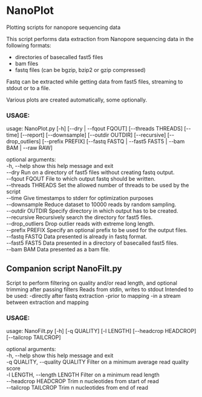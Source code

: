 # NanoPlot
Plotting scripts for nanopore sequencing data

This script performs data extraction from Nanopore sequencing data in the following formats:
- directories of basecalled fast5 files   
- bam files  
- fastq files (can be bgzip, bzip2 or gzip compressed)  

Fastq can be extracted while getting data from fast5 files, streaming to stdout or to a file.

Various plots are created automatically, some optionally.

### USAGE:
usage: NanoPlot.py [-h] [--dry | --fqout FQOUT] [--threads THREADS] [--time]
                   [--report] [--downsample] [--outdir OUTDIR] [--recursive]
                   [--drop_outliers] [--prefix PREFIX]
                   [--fastq FASTQ | --fast5 FAST5 | --bam BAM | --raw RAW]


optional arguments:  
  -h, --help         show this help message and exit  
  --dry              Run on a directory of fast5 files without creating fastq output.  
  --fqout FQOUT      File to which output fastq should be written.  
  --threads THREADS  Set the allowed number of threads to be used by the script  
  --time             Give timestamps to stderr for optimization purposes  
  --downsample       Reduce dataset to 10000 reads by random sampling.  
  --outdir OUTDIR    Specify directory in which output has to be created.  
  --recursive        Recursively search the directory for fast5 files.  
  --drop_outliers    Drop outlier reads with extreme long length.  
  --prefix PREFIX    Specify an optional prefix to be used for the output files.  
  --fastq FASTQ      Data presented is already in fastq format.  
  --fast5 FAST5      Data presented in a directory of basecalled fast5 files.  
  --bam BAM          Data presented as a bam file.  

## Companion script NanoFilt.py
Script to perform filtering on quality and/or read length, and optional trimming after passing filters
Reads from stdin, writes to stdout
Intended to be used:
-directly after fastq extraction
-prior to mapping
-in a stream between extraction and mapping

### USAGE:
usage: NanoFilt.py [-h] [-q QUALITY] [-l LENGTH] [--headcrop HEADCROP] [--tailcrop TAILCROP]

optional arguments:  
  -h, --help            show this help message and exit  
  -q QUALITY, --quality QUALITY  Filter on a minimum average read quality score  
  -l LENGTH, --length LENGTH Filter on a minimum read length  
  --headcrop HEADCROP   Trim n nucleotides from start of read  
  --tailcrop TAILCROP   Trim n nucleotides from end of read
